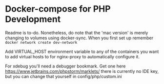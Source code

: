 # Docker-compose for PHP Development
Readme is to-do. Nonetheless, do note that the 'mac version' is merely changing to volumes using docker-sync.
When you first set up remember `docker network create dev-network`

Add VIRTUAL_HOST environment variable to any of the containers you want to add virtual hosts to for nginx-proxy to automatically configure it.

For xdebug you'll need a debugger bookmark. Get one here https://www.jetbrains.com/phpstorm/marklets/ there is currently no IDE key, but you can change that yourself in config/php/custom.ini